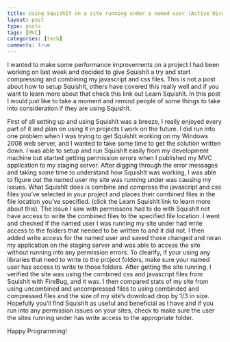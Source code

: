 ```yaml
---
title: Using SquishIt on a site running under a named user (Active Directory).
layout: post
type: posts
tags: [MVC]
categories: [tech]
comments: true
---
```


I wanted to make some performance improvements on a project I had been working on last week and decided to give SquishIt a try and start compressing and combining my javascript and css files.  This is not a post about how to setup SquishIt, others have covered this really well and if you want to learn more about that check this link out Learn SquishIt.  In this post I would just like to take a moment and remind people of some things to take into consideration if they are using SquishIt. 

First of all setting up and using SquishIt was a breeze, I really enjoyed every part of it and plan on using it in projects I work on the future.  I did run into one problem when I was trying to get SquishIt working on my Windows 2008 web server, and I wanted to take some time to get the solution written down.  I was able to setup and run SquishIt easily from my development machine but started getting permission errors when I published my MVC application to my staging server.  After digging through the error messages and taking some time to understand how SquishIt was working, I was able to figure out the named user my site was running under was causing my issues.  What SquishIt does is combine and compress the javascript and css files you’ve selected in your project and places their combined files in the file location you’ve specified. (click the Learn SquishIt link to learn more about this).  The issue I saw with permissons had to do with SquishIt not have access to write the combined files to the specified file location.  I went and checked if the named user I was running my site under had write access to the folders that needed to be written to and it did not.  I then added write access for the named user and saved those changed and reran my application on the staging server and was able to access the site without running into any permission errors.  To clearify, if your using any libraries that need to write to the project folders, make sure your named user has access to write to those folders.  After getting the site running, I verified the site was using the combined css and javascript files from SquishIt with FireBug, and it was.  I then compared stats of my site from using uncombined and uncompressed files to using combinded and compressed files and the size of my site’s download drop by 1/3 in size.  Hopefully you’ll find SquishIt as useful and beneficial as I have and if you run into any permission issues on your sites, check to make sure the user the sites running under has write access to the appropriate folder.

Happy Programming!